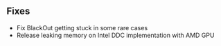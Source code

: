 ## Fixes

* Fix BlackOut getting stuck in some rare cases
* Release leaking memory on Intel DDC implementation with AMD GPU
